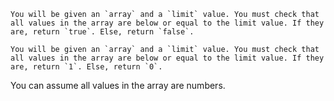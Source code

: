 ```if-not:perl
You will be given an `array` and a `limit` value. You must check that all values in the array are below or equal to the limit value. If they are, return `true`. Else, return `false`.
```

```if:perl
You will be given an `array` and a `limit` value. You must check that all values in the array are below or equal to the limit value. If they are, return `1`. Else, return `0`.
```
You can assume all values in the array are numbers.